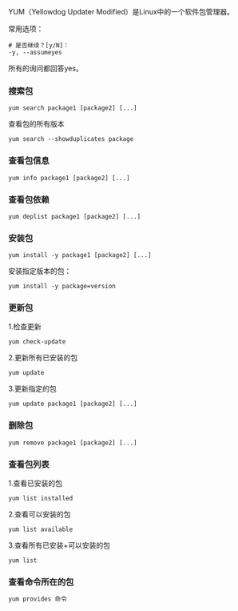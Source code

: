YUM（Yellowdog Updater Modified）是Linux中的一个软件包管理器。

常用选项：

```shell
# 是否继续？[y/N]：
-y, --assumeyes
```

所有的询问都回答yes。

### 搜索包

```shell
yum search package1 [package2] [...]
```

查看包的所有版本

```shell
yum search --showduplicates package
```

### 查看包信息

```shell
yum info package1 [package2] [...]
```

### 查看包依赖

```shell
yum deplist package1 [package2] [...]
```

### 安装包

```shell
yum install -y package1 [package2] [...]
```

安装指定版本的包：

```shell
yum install -y package=version
```

### 更新包

1.检查更新

```shell
yum check-update
```

2.更新所有已安装的包

```shell
yum update
```

3.更新指定的包

```shell
yum update package1 [package2] [...]
```

### 删除包

```shell
yum remove package1 [package2] [...]
```

### 查看包列表

1.查看已安装的包

```shell
yum list installed
```

2.查看可以安装的包

```shell
yum list available
```

3.查看所有已安装+可以安装的包

```shell
yum list
```

### 查看命令所在的包

```bash
yum provides 命令
```
